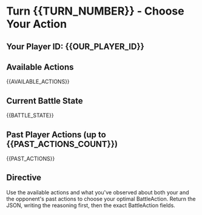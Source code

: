 # Turn {{TURN_NUMBER}} - Choose Your Action

## Your Player ID: {{OUR_PLAYER_ID}}

## Available Actions
{{AVAILABLE_ACTIONS}}

## Current Battle State
{{BATTLE_STATE}}

## Past Player Actions (up to {{PAST_ACTIONS_COUNT}})
{{PAST_ACTIONS}}

## Directive
Use the available actions and what you've observed about both your and the opponent's past actions to choose your optimal BattleAction. Return the JSON, writing the reasoning first, then the exact BattleAction fields.